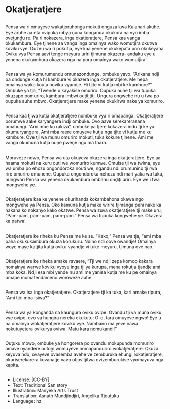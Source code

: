 # Okatjeratjere

##
Pensa wa ri omuyeve wakatjoruhonga mokuti onguza kwa Kalahari akuhe. Eye aruhe aa eta ovipuka mbya ṋuna konganda okukora na vyo imba oveṱunḓu re. Pa ri nokazera, inga okatjeratjere, Pensa kaa vanga okukambura. Eye tjinene aa vanga inga omainya wako womutjira okutwa koviku vye. Ouzeu wa ri pokutja, eye kaa yenene okukepata poo okukeyaha. Oviku vya Pensa aavi tenge meyuru uriri tjimuna okazera- andaku eye u yenena okukambura okazera nga na pora omainya wako womutjira!

##
Pensa wa ya komurumendu omunazondunge, ombuke yavo. “Arikana ndji pa ondunge kutja hi kambure vi okazera inga okatjeratjere. Me hepa omainya wako kouta noviku vyandje. Hi tjite vi kutja mbi ke kambure?” Ombuke ya tja, “Twende u kayakise omuriro. Oupuka auhe tji wa tupuka okuzapo pomuriro, kambura imbwi ouṱiṱiṱiṱi. Ungura ongwehe nu u twa po oupuka auhe mbwo. Okatjeratjere make yenene okukirwa nake ya komuriro.

##
Pensa kaa tjiwa kutja okatjeratjere nombuke vya ri omapanga. Okatjeratjere porumwe aake karyangera indji ombuke. Ovo aave serekarerasana omahungi. “Ami mbe ku rakiza”, ombuke ya tjere kokazera indu tji ke ya okumuryangera. Ami mba raere omuyeve kutja nga tjite vi kutja me ku kambure. Ove tji wa munu omuriro mokuti, tuka kokure tjinene. Ami me vanga okumuna kutja ouṋe pweṋe ngu ma taara.

##
Moruveze ndwo, Pensa wa uta okuyeva okazera inga okatjeratjere. Eye aa haama mokuti na kuru outi we womuriro kumwe. Omuise tji wa twima, eye wa umba po ehozu ongondoroka nouti we, ngandu ndi orumunino tji rwa rire omuriro omunene. Oupuka ongondoroka nehozu ndi mari yaka wa tuka, nungwari Pensa wa yenena okukambura ombahu onḓiṱi uriri. Eye we i twa mongwehe ye.

##
Okatjeratjere kaa ke yenene okurihanda kokambahona okawa ngo mongwehe ya Pensa. Oko kamuna kutja make wirire tjimanga pehi nake ka hakana ko nokanyo kako okatwe. Pensa wa zuva okatjeratjere tji make uru, “Pam-pam, pam-pam, pam-pam.” Pensa wa tupuka kongwehe ye. Okazera ka patwa!

##
Okatjeratjere ke riheka ku Pensa me ke se. “Kako,” Pensa wa tja, “ami mba paha okukukambura okuza korukuru. Ndino ndi oove owandje! Omainya woye maye katjita kutja oviku vyandje vi tuke meyuru, tjimuna ove nao.

##
Okatjeratjere ke riheka amake ravaere, “Tji we ndji zepa komoo kakara nomainya warwe koviku vyoye inga tji ya kurupa, mena rokutja tjandje ami mba koka. Ndji esa mbi yende nu ami me yanisa kutja me ku pe omainya omape momatendameno womweze auhe.

##
Pensa wa isa inga okatjeratjere. Okatjeratjere tji ka tuka, kari amake ripura, “Ami tjiri mba isiwa?”

##
Pensa wa ya konganda na kaungura oviku ovipe. Ovandu tji va muna oviku vye ovipe, ovo va hungira nereka ekukutu: O-o, tara omuyeve ngwo! Eye u na omainya wokatjeratjere koviku vye. Nambano ma yeve nawa nokutuyetera ovikurya oviwa. Matu kara nomukandi!”

##
Ouṱuku mbwo, ombuke ya hongorera po ovandu mokupunda momuriro amave nyandere outoṋi womuyeve nomapanduriro wokatjeratjere. Okuza keyuva ndo, ovayeve ovasemba avehe ve zemburuka ehungi rokatjeratjere, okuriserekarera kovanatje vavo otjovitjitwa ovizemburukise vyomayuva nga kapita.

##
* License: [CC-BY]
* Text: Traditional San story
* Illustration: Manyeka Arts Trust
* Translation: Asnath Mundjindjiri, Angelika Tjouṱuku
* Language: hz
 